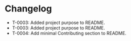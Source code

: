 # Changelog
- T-0003: Added project purpose to README.
- T-0003: Added project purpose to README.
- T-0004: Add minimal Contributing section to README.
